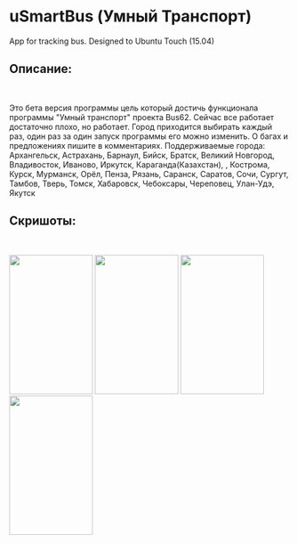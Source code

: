 # uSmartBus (Умный Транспорт)
App for tracking bus. Designed to Ubuntu Touch (15.04)

<h2>Описание:</h2><br>
<p>Это бета версия программы цель который достичь функционала программы "Умный транспорт" проекта Bus62. Сейчас все работает достаточно плохо, но работает. Город приходится выбирать каждый раз, один раз за один запуск программы его можно изменить. О багах и предложениях пишите в комментариях. Поддерживаемые города: Архангельск, Астрахань, Барнаул, Бийск, Братск, Великий Новгород, Владивосток, Иваново, Иркутск, Караганда(Казахстан), , Кострома, Курск, Мурманск, Орёл, Пенза, Рязань, Саранск, Саратов, Сочи, Сургут, Тамбов, Тверь, Томск, Хабаровск, Чебоксары, Череповец, Улан-Удэ, Якутск</p>
<h2>Скришоты:</h2> <br>

<img width="150px" height="250px" src="https://myapps.developer.ubuntu.com/site_media/appmedia/2016/03/1_3.png"></img>
<img width="150px" height="250px" src="https://myapps.developer.ubuntu.com/site_media/appmedia/2016/03/2_3.png"></img>
<img width="150px" height="250px" src="https://myapps.developer.ubuntu.com/site_media/appmedia/2016/03/3_2.png"></img>
<img width="150px" height="250px" src="https://myapps.developer.ubuntu.com/site_media/appmedia/2016/03/4_2.png"></img>
